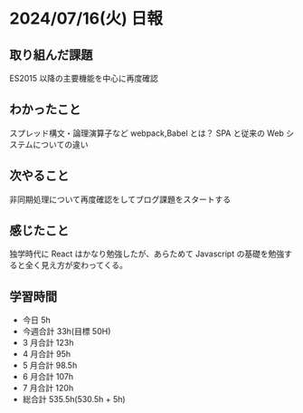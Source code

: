 # 2024/07/16(火) 日報

## 取り組んだ課題

ES2015 以降の主要機能を中心に再度確認

## わかったこと

スプレッド構文・論理演算子など
webpack,Babel とは？
SPA と従来の Web システムについての違い

## 次やること

非同期処理について再度確認をしてブログ課題をスタートする

## 感じたこと

独学時代に React はかなり勉強したが、あらためて Javascript の基礎を勉強すると全く見え方が変わってくる。

## 学習時間

- 今日 5h
- 今週合計 33h(目標 50H)
- 3 月合計 123h
- 4 月合計 95h
- 5 月合計 98.5h
- 6 月合計 107h
- 7 月合計 120h
- 総合計 535.5h(530.5h + 5h)
